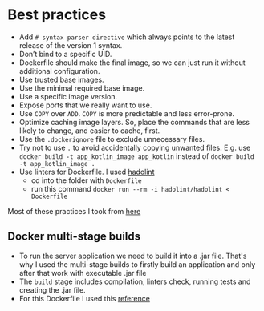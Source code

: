 # Best practices

- Add `# syntax parser directive`  which always points to the latest release
  of the version 1 syntax.
- Don’t bind to a specific UID.
- Dockerfile should make the final image, so we can just run it
  without additional configuration.
- Use trusted base images.
- Use the minimal required base image.
- Use a specific image version.
- Expose ports that we really want to use.
- Use `COPY` over `ADD`. `COPY` is more predictable and less error-prone.
- Optimize caching image layers. So, place the commands that are less likely
  to change, and easier to cache, first.
- Use the `.dockerignore` file to exclude unnecessary files.
- Try not to use `.` to avoid accidentally copying unwanted files.
  E.g. use `docker build -t app_kotlin_image app_kotlin` instead of
  `docker build -t app_kotlin_image .`
- Use linters for Dockerfile. I used [hadolint](https://github.com/hadolint/hadolint)
   - cd into the folder with `Dockerfile`
   - run this command `docker run --rm -i hadolint/hadolint < Dockerfile`

Most of these practices I took from [here](https://sysdig.com/blog/dockerfile-best-practices/)

## Docker multi-stage builds

- To run the server application we need to build it into a .jar file.
  That's why I used the multi-stage builds to firstly build an application
  and only after that work with executable .jar
  file
- The `build` stage includes compilation, linters check, running tests
  and creating the .jar file.
- For this Dockerfile I used this
  [reference](https://codefresh.io/docs/docs/learn-by-example/java/gradle/)

